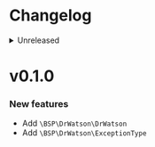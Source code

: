 # Changelog

<details>
<summary>Unreleased</summary>

### BREAKING CHANGES

### New features

### Bugfixes

</details>

# v0.1.0

### New features

- Add `\BSP\DrWatson\DrWatson`
- Add `\BSP\DrWatson\ExceptionType`